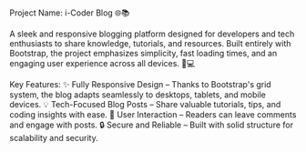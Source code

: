 Project Name: i-Coder Blog 🌐📚

A sleek and responsive blogging platform designed for developers and tech enthusiasts to share knowledge, tutorials, and resources. Built entirely with Bootstrap, the project emphasizes simplicity, fast loading times, and an engaging user experience across all devices. 🚀💻

Key Features:
✨ Fully Responsive Design – Thanks to Bootstrap's grid system, the blog adapts seamlessly to desktops, tablets, and mobile devices.
💡 Tech-Focused Blog Posts – Share valuable tutorials, tips, and coding insights with ease.
📝 User Interaction – Readers can leave comments and engage with posts.
🔒 Secure and Reliable – Built with solid structure for scalability and security.
